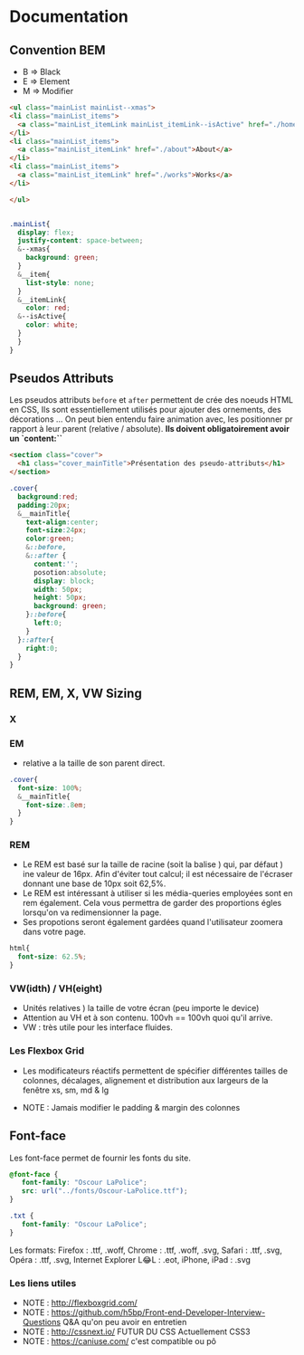 # Documentation

## Convention BEM

* B => Black
* E => Element
* M => Modifier

```html
<ul class="mainList mainList--xmas">
<li class="mainList_items">
  <a class="mainList_itemLink mainList_itemLink--isActive" href="./home">Home</a>
</li>
<li class="mainList_items">
  <a class="mainList_itemLink" href="./about">About</a>
</li>
<li class="mainList_items">
  <a class="mainList_itemLink" href="./works">Works</a>
</li>

</ul>

```

```css

.mainList{
  display: flex;
  justify-content: space-between;
  &--xmas{
    background: green;
  }
  &__item{
    list-style: none;
  }
  &__itemLink{
    color: red;
  &--isActive{
    color: white;
  }
  }
}
```

## Pseudos Attributs

Les pseudos attributs `before` et `after` permettent de crée des noeuds HTML en CSS,
Ils sont essentiellement utilisés pour ajouter des ornements, des décorations ... On peut bien entendu faire animation avec, les positionner pr rapport à leur parent (relative / absolute). **Ils doivent obligatoirement avoir un `content:``**

```HTML
<section class="cover">
  <h1 class="cover_mainTitle">Présentation des pseudo-attributs</h1>
</section>

```

```CSS
.cover{
  background:red;
  padding:20px;
  &__mainTitle{
    text-align:center;
    font-size:24px;
    color:green;
    &::before,
    &::after {
      content:'';
      posotion:absolute;
      display: block;
      width: 50px;
      height: 50px;
      background: green;
    }::before{
      left:0;
    }
  }::after{
    right:0;
  }
}
```

## REM, EM, X, VW Sizing

### X

### EM
* relative a la taille de son parent direct.

```css
.cover{
  font-size: 100%;
  &__mainTitle{
    font-size:.8em;
  }
}

```

### REM

* Le REM est basé sur la taille de racine (soit la balise <html>) qui, par défaut ) ine valeur de 16px. Afin d'éviter tout calcul; il est nécessaire de l'écraser donnant une base de 10px soit 62,5%.
* Le REM est intéressant à utiliser si les média-queries employées sont en rem également. Cela vous permettra de garder des proportions égles lorsqu'on va redimensionner la page.
* Ses propotions seront également gardées quand l'utilisateur zoomera dans votre page.


```css
html{
  font-size: 62.5%;
}

```

### VW(idth) / VH(eight)

* Unités relatives ) la taille de votre écran (peu importe le device)
* Attention au VH et à son contenu. 100vh == 100vh quoi qu'il arrive.
* VW : très utile pour les interface fluides.

### Les Flexbox Grid

* Les modificateurs réactifs permettent de spécifier différentes tailles de colonnes, décalages, alignement et distribution aux largeurs de la fenêtre xs, sm, md & lg

* NOTE : Jamais modifier le padding & margin des colonnes


## Font-face
Les font-face permet de fournir les fonts du site.
```css
@font-face {
   font-family: "Oscour LaPolice";
   src: url("../fonts/Oscour-LaPolice.ttf");
}

.txt {
   font-family: "Oscour LaPolice";
}
```
Les formats: 
Firefox : .ttf, .woff, 
Chrome : .ttf, .woff, .svg, 
Safari : .ttf, .svg, 
Opéra : .ttf, .svg,
Internet Explorer L😂L : .eot, iPhone, iPad : .svg


### Les liens utiles

*  NOTE : http://flexboxgrid.com/
*  NOTE : https://github.com/h5bp/Front-end-Developer-Interview-Questions Q&A qu'on peu avoir en entretien
*  NOTE : http://cssnext.io/  FUTUR DU CSS Actuellement CSS3
*  NOTE : https://caniuse.com/ c'est compatible ou pô
